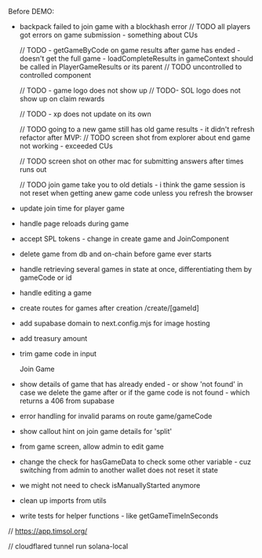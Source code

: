 Before DEMO:

- backpack failed to join game with a blockhash error
  // TODO all players got errors on game submission - something about CUs

  // TODO - getGameByCode on game results after game has ended - doesn't get the full game - loadCompleteResults in gameContext should be called in PlayerGameResults or its parent
  // TODO uncontrolled to controlled component

  // TODO - game logo does not show up
  // TODO- SOL logo does not show up on claim rewards

  // TODO - xp does not update on its own

  // TODO going to a new game still has old game results - it didn't refresh
  refactor after MVP:
  // TODO screen shot from explorer about end game not working - exceeded CUs

  // TODO screen shot on other mac for submitting answers after times runs out

  // TODO join game take you to old detials - i think the game session is not reset when getting anew game code unless you refresh the browser

- update join time for player game
- handle page reloads during game
- accept SPL tokens - change in create game and JoinComponent
- delete game from db and on-chain before game ever starts
- handle retrieving several games in state at once, differentiating them by gameCode or id
- handle editing a game
- create routes for games after creation /create/[gameId]
- add supabase domain to next.config.mjs for image hosting
- add treasury amount
- trim game code in input

  Join Game

- show details of game that has already ended - or show 'not found' in case we delete the game after or if the game code is not found - which returns a 406 from supabase
- error handling for invalid params on route game/gameCode
- show callout hint on join game details for 'split'
- from game screen, allow admin to edit game
- change the check for hasGameData to check some other variable - cuz switching from admin to another wallet does not reset it state
- we might not need to check isManuallyStarted anymore

- clean up imports from utils

- write tests for helper functions - like getGameTimeInSeconds

// https://app.timsol.org/

// cloudflared tunnel run solana-local
